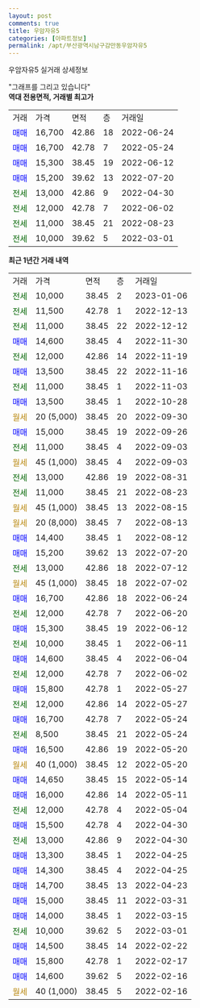```yaml
---
layout: post
comments: true
title: 우암자유5
categories: [아파트정보]
permalink: /apt/부산광역시남구감만동우암자유5
---
```


우암자유5 실거래 상세정보

<script type="text/javascript">
  google.charts.load('current', {'packages':['line', 'corechart']});
  google.charts.setOnLoadCallback(drawChart);

  function drawChart() {
    var data = new google.visualization.DataTable();
    data.addColumn('date', '거래일');
    data.addColumn('number', "매매");
    data.addColumn('number', "전세");
    data.addColumn('number', "전매");

    data.addRows([[new Date(Date.parse("2023-01-06")), null, 10000, null], [new Date(Date.parse("2022-12-13")), null, 11500, null], [new Date(Date.parse("2022-12-12")), null, 11000, null], [new Date(Date.parse("2022-11-30")), 14600, null, null], [new Date(Date.parse("2022-11-19")), null, 12000, null], [new Date(Date.parse("2022-11-16")), 13500, null, null], [new Date(Date.parse("2022-11-03")), null, 11000, null], [new Date(Date.parse("2022-10-28")), 13500, null, null], [new Date(Date.parse("2022-09-30")), null, null, null], [new Date(Date.parse("2022-09-26")), 15000, null, null], [new Date(Date.parse("2022-09-03")), null, 11000, null], [new Date(Date.parse("2022-09-03")), null, null, null], [new Date(Date.parse("2022-08-31")), null, 13000, null], [new Date(Date.parse("2022-08-23")), null, 11000, null], [new Date(Date.parse("2022-08-15")), null, null, null], [new Date(Date.parse("2022-08-13")), null, null, null], [new Date(Date.parse("2022-08-12")), 14400, null, null], [new Date(Date.parse("2022-07-20")), 15200, null, null], [new Date(Date.parse("2022-07-12")), null, 13000, null], [new Date(Date.parse("2022-07-02")), null, null, null], [new Date(Date.parse("2022-06-24")), 16700, null, null], [new Date(Date.parse("2022-06-20")), null, 12000, null], [new Date(Date.parse("2022-06-12")), 15300, null, null], [new Date(Date.parse("2022-06-11")), null, 10000, null], [new Date(Date.parse("2022-06-04")), 14600, null, null], [new Date(Date.parse("2022-06-02")), null, 12000, null], [new Date(Date.parse("2022-05-27")), 15800, null, null], [new Date(Date.parse("2022-05-27")), null, 12000, null], [new Date(Date.parse("2022-05-24")), 16700, null, null], [new Date(Date.parse("2022-05-24")), null, 8500, null], [new Date(Date.parse("2022-05-20")), 16500, null, null], [new Date(Date.parse("2022-05-20")), null, null, null], [new Date(Date.parse("2022-05-14")), 14650, null, null], [new Date(Date.parse("2022-05-11")), 16000, null, null], [new Date(Date.parse("2022-05-04")), null, 12000, null], [new Date(Date.parse("2022-04-30")), 15500, null, null], [new Date(Date.parse("2022-04-30")), null, 13000, null], [new Date(Date.parse("2022-04-25")), 13300, null, null], [new Date(Date.parse("2022-04-25")), 14300, null, null], [new Date(Date.parse("2022-04-23")), 14700, null, null], [new Date(Date.parse("2022-03-31")), 15000, null, null], [new Date(Date.parse("2022-03-15")), 14000, null, null], [new Date(Date.parse("2022-03-01")), null, 10000, null], [new Date(Date.parse("2022-02-22")), 14500, null, null], [new Date(Date.parse("2022-02-17")), 15800, null, null], [new Date(Date.parse("2022-02-16")), 14600, null, null], [new Date(Date.parse("2022-02-16")), null, null, null]]);

    var options = {
      hAxis: {
        format: 'yyyy/MM/dd'
      },    
      lineWidth: 0,
      pointsVisible: true,    
      title: '최근 1년간 유형별 실거래가 분포',
      legend: { position: 'bottom' }
    };

    var formatter = new google.visualization.NumberFormat({pattern:'###,###'} );
    formatter.format(data, 1);
    formatter.format(data, 2);
    
    setTimeout(function() {
        var chart = new google.visualization.LineChart(document.getElementById('columnchart_material'));
        chart.draw(data, (options));
        document.getElementById('loading').style.display = 'none';
    }, 200);
  }
</script>


<div id="loading" style="z-index:20; display: block; margin-left: 0px">"그래프를 그리고 있습니다"</div>
<div id="columnchart_material" style="width: 95%; margin-left: 0px; display: block"></div>
<!-- contents start -->
<b>역대 전용면적, 거래별 최고가</b>
<table class="sortable">
    <tr>
      <td>거래</td>
      <td>가격</td>
      <td>면적</td>
      <td>층</td>
      <td>거래일</td>
    </tr>
        <tr>
          <td><a style="color: blue">매매</a></td>
          <td>16,700</td>
          <td>42.86</td>
          <td>18</td>
          <td>2022-06-24</td>
        </tr>            <tr>
          <td><a style="color: blue">매매</a></td>
          <td>16,700</td>
          <td>42.78</td>
          <td>7</td>
          <td>2022-05-24</td>
        </tr>            <tr>
          <td><a style="color: blue">매매</a></td>
          <td>15,300</td>
          <td>38.45</td>
          <td>19</td>
          <td>2022-06-12</td>
        </tr>            <tr>
          <td><a style="color: blue">매매</a></td>
          <td>15,200</td>
          <td>39.62</td>
          <td>13</td>
          <td>2022-07-20</td>
        </tr>        
        <tr>
              <td><a style="color: darkgreen">전세</a></td>
              <td>13,000</td>
              <td>42.86</td>
              <td>9</td>
              <td>2022-04-30</td>
            </tr>            <tr>
              <td><a style="color: darkgreen">전세</a></td>
              <td>12,000</td>
              <td>42.78</td>
              <td>7</td>
              <td>2022-06-02</td>
            </tr>            <tr>
              <td><a style="color: darkgreen">전세</a></td>
              <td>11,000</td>
              <td>38.45</td>
              <td>21</td>
              <td>2022-08-23</td>
            </tr>            <tr>
              <td><a style="color: darkgreen">전세</a></td>
              <td>10,000</td>
              <td>39.62</td>
              <td>5</td>
              <td>2022-03-01</td>
            </tr>        
    
</table>

<b>최근 1년간 거래 내역</b>

<table class="sortable">
    <tr>
      <td>거래</td>
      <td>가격</td>
      <td>면적</td>
      <td>층</td>
      <td>거래일</td>
    </tr>
    <tr>
      <td><a style="color: darkgreen">전세</a></td>
      <td>10,000</td>
      <td>38.45</td>
      <td>2</td>
      <td>2023-01-06</td>
    </tr>          <tr>
      <td><a style="color: darkgreen">전세</a></td>
      <td>11,500</td>
      <td>42.78</td>
      <td>1</td>
      <td>2022-12-13</td>
    </tr>          <tr>
      <td><a style="color: darkgreen">전세</a></td>
      <td>11,000</td>
      <td>38.45</td>
      <td>22</td>
      <td>2022-12-12</td>
    </tr>          <tr>
      <td><a style="color: blue">매매</a></td>
      <td>14,600</td>
      <td>38.45</td>
      <td>4</td>
      <td>2022-11-30</td>
    </tr>          <tr>
      <td><a style="color: darkgreen">전세</a></td>
      <td>12,000</td>
      <td>42.86</td>
      <td>14</td>
      <td>2022-11-19</td>
    </tr>          <tr>
      <td><a style="color: blue">매매</a></td>
      <td>13,500</td>
      <td>38.45</td>
      <td>22</td>
      <td>2022-11-16</td>
    </tr>          <tr>
      <td><a style="color: darkgreen">전세</a></td>
      <td>11,000</td>
      <td>38.45</td>
      <td>1</td>
      <td>2022-11-03</td>
    </tr>          <tr>
      <td><a style="color: blue">매매</a></td>
      <td>13,500</td>
      <td>38.45</td>
      <td>1</td>
      <td>2022-10-28</td>
    </tr>          <tr>
      <td><a style="color: darkgoldenrod">월세</a></td>
      <td>20 (5,000)</td>
      <td>38.45</td>
      <td>20</td>
      <td>2022-09-30</td>
    </tr>          <tr>
      <td><a style="color: blue">매매</a></td>
      <td>15,000</td>
      <td>38.45</td>
      <td>19</td>
      <td>2022-09-26</td>
    </tr>          <tr>
      <td><a style="color: darkgreen">전세</a></td>
      <td>11,000</td>
      <td>38.45</td>
      <td>4</td>
      <td>2022-09-03</td>
    </tr>          <tr>
      <td><a style="color: darkgoldenrod">월세</a></td>
      <td>45 (1,000)</td>
      <td>38.45</td>
      <td>4</td>
      <td>2022-09-03</td>
    </tr>          <tr>
      <td><a style="color: darkgreen">전세</a></td>
      <td>13,000</td>
      <td>42.86</td>
      <td>19</td>
      <td>2022-08-31</td>
    </tr>          <tr>
      <td><a style="color: darkgreen">전세</a></td>
      <td>11,000</td>
      <td>38.45</td>
      <td>21</td>
      <td>2022-08-23</td>
    </tr>          <tr>
      <td><a style="color: darkgoldenrod">월세</a></td>
      <td>45 (1,000)</td>
      <td>38.45</td>
      <td>13</td>
      <td>2022-08-15</td>
    </tr>          <tr>
      <td><a style="color: darkgoldenrod">월세</a></td>
      <td>20 (8,000)</td>
      <td>38.45</td>
      <td>7</td>
      <td>2022-08-13</td>
    </tr>          <tr>
      <td><a style="color: blue">매매</a></td>
      <td>14,400</td>
      <td>38.45</td>
      <td>1</td>
      <td>2022-08-12</td>
    </tr>          <tr>
      <td><a style="color: blue">매매</a></td>
      <td>15,200</td>
      <td>39.62</td>
      <td>13</td>
      <td>2022-07-20</td>
    </tr>          <tr>
      <td><a style="color: darkgreen">전세</a></td>
      <td>13,000</td>
      <td>42.86</td>
      <td>18</td>
      <td>2022-07-12</td>
    </tr>          <tr>
      <td><a style="color: darkgoldenrod">월세</a></td>
      <td>45 (1,000)</td>
      <td>38.45</td>
      <td>18</td>
      <td>2022-07-02</td>
    </tr>          <tr>
      <td><a style="color: blue">매매</a></td>
      <td>16,700</td>
      <td>42.86</td>
      <td>18</td>
      <td>2022-06-24</td>
    </tr>          <tr>
      <td><a style="color: darkgreen">전세</a></td>
      <td>12,000</td>
      <td>42.78</td>
      <td>7</td>
      <td>2022-06-20</td>
    </tr>          <tr>
      <td><a style="color: blue">매매</a></td>
      <td>15,300</td>
      <td>38.45</td>
      <td>19</td>
      <td>2022-06-12</td>
    </tr>          <tr>
      <td><a style="color: darkgreen">전세</a></td>
      <td>10,000</td>
      <td>38.45</td>
      <td>1</td>
      <td>2022-06-11</td>
    </tr>          <tr>
      <td><a style="color: blue">매매</a></td>
      <td>14,600</td>
      <td>38.45</td>
      <td>4</td>
      <td>2022-06-04</td>
    </tr>          <tr>
      <td><a style="color: darkgreen">전세</a></td>
      <td>12,000</td>
      <td>42.78</td>
      <td>7</td>
      <td>2022-06-02</td>
    </tr>          <tr>
      <td><a style="color: blue">매매</a></td>
      <td>15,800</td>
      <td>42.78</td>
      <td>1</td>
      <td>2022-05-27</td>
    </tr>          <tr>
      <td><a style="color: darkgreen">전세</a></td>
      <td>12,000</td>
      <td>42.86</td>
      <td>14</td>
      <td>2022-05-27</td>
    </tr>          <tr>
      <td><a style="color: blue">매매</a></td>
      <td>16,700</td>
      <td>42.78</td>
      <td>7</td>
      <td>2022-05-24</td>
    </tr>          <tr>
      <td><a style="color: darkgreen">전세</a></td>
      <td>8,500</td>
      <td>38.45</td>
      <td>21</td>
      <td>2022-05-24</td>
    </tr>          <tr>
      <td><a style="color: blue">매매</a></td>
      <td>16,500</td>
      <td>42.86</td>
      <td>19</td>
      <td>2022-05-20</td>
    </tr>          <tr>
      <td><a style="color: darkgoldenrod">월세</a></td>
      <td>40 (1,000)</td>
      <td>38.45</td>
      <td>12</td>
      <td>2022-05-20</td>
    </tr>          <tr>
      <td><a style="color: blue">매매</a></td>
      <td>14,650</td>
      <td>38.45</td>
      <td>15</td>
      <td>2022-05-14</td>
    </tr>          <tr>
      <td><a style="color: blue">매매</a></td>
      <td>16,000</td>
      <td>42.86</td>
      <td>14</td>
      <td>2022-05-11</td>
    </tr>          <tr>
      <td><a style="color: darkgreen">전세</a></td>
      <td>12,000</td>
      <td>42.78</td>
      <td>4</td>
      <td>2022-05-04</td>
    </tr>          <tr>
      <td><a style="color: blue">매매</a></td>
      <td>15,500</td>
      <td>42.78</td>
      <td>4</td>
      <td>2022-04-30</td>
    </tr>          <tr>
      <td><a style="color: darkgreen">전세</a></td>
      <td>13,000</td>
      <td>42.86</td>
      <td>9</td>
      <td>2022-04-30</td>
    </tr>          <tr>
      <td><a style="color: blue">매매</a></td>
      <td>13,300</td>
      <td>38.45</td>
      <td>1</td>
      <td>2022-04-25</td>
    </tr>          <tr>
      <td><a style="color: blue">매매</a></td>
      <td>14,300</td>
      <td>38.45</td>
      <td>4</td>
      <td>2022-04-25</td>
    </tr>          <tr>
      <td><a style="color: blue">매매</a></td>
      <td>14,700</td>
      <td>38.45</td>
      <td>13</td>
      <td>2022-04-23</td>
    </tr>          <tr>
      <td><a style="color: blue">매매</a></td>
      <td>15,000</td>
      <td>38.45</td>
      <td>11</td>
      <td>2022-03-31</td>
    </tr>          <tr>
      <td><a style="color: blue">매매</a></td>
      <td>14,000</td>
      <td>38.45</td>
      <td>1</td>
      <td>2022-03-15</td>
    </tr>          <tr>
      <td><a style="color: darkgreen">전세</a></td>
      <td>10,000</td>
      <td>39.62</td>
      <td>5</td>
      <td>2022-03-01</td>
    </tr>          <tr>
      <td><a style="color: blue">매매</a></td>
      <td>14,500</td>
      <td>38.45</td>
      <td>14</td>
      <td>2022-02-22</td>
    </tr>          <tr>
      <td><a style="color: blue">매매</a></td>
      <td>15,800</td>
      <td>42.78</td>
      <td>1</td>
      <td>2022-02-17</td>
    </tr>          <tr>
      <td><a style="color: blue">매매</a></td>
      <td>14,600</td>
      <td>39.62</td>
      <td>5</td>
      <td>2022-02-16</td>
    </tr>          <tr>
      <td><a style="color: darkgoldenrod">월세</a></td>
      <td>40 (1,000)</td>
      <td>38.45</td>
      <td>5</td>
      <td>2022-02-16</td>
    </tr>      </table>
<!-- contents end -->    


